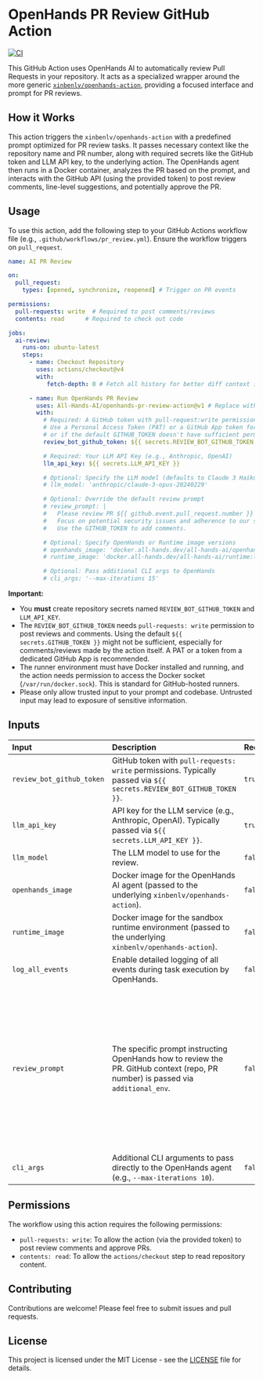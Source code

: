 # OpenHands PR Review GitHub Action

[![CI](https://github.com/All-Hands-AI/openhands-pr-review-action/actions/workflows/ci.yml/badge.svg)](https://github.com/All-Hands-AI/openhands-pr-review-action/actions/workflows/ci.yml)

This GitHub Action uses OpenHands AI to automatically review Pull Requests in your repository. It acts as a specialized wrapper around the more generic [`xinbenlv/openhands-action`](https://github.com/All-Hands-AI/openhands-action), providing a focused interface and prompt for PR reviews.

## How it Works

This action triggers the `xinbenlv/openhands-action` with a predefined prompt optimized for PR review tasks. It passes necessary context like the repository name and PR number, along with required secrets like the GitHub token and LLM API key, to the underlying action. The OpenHands agent then runs in a Docker container, analyzes the PR based on the prompt, and interacts with the GitHub API (using the provided token) to post review comments, line-level suggestions, and potentially approve the PR.

## Usage

To use this action, add the following step to your GitHub Actions workflow file (e.g., `.github/workflows/pr_review.yml`). Ensure the workflow triggers on `pull_request`.

```yaml
name: AI PR Review

on:
  pull_request:
    types: [opened, synchronize, reopened] # Trigger on PR events

permissions:
  pull-requests: write  # Required to post comments/reviews
  contents: read      # Required to check out code

jobs:
  ai-review:
    runs-on: ubuntu-latest
    steps:
      - name: Checkout Repository
        uses: actions/checkout@v4
        with:
           fetch-depth: 0 # Fetch all history for better diff context if needed

      - name: Run OpenHands PR Review
        uses: All-Hands-AI/openhands-pr-review-action@v1 # Replace with the desired version
        with:
          # Required: A GitHub token with pull-request:write permissions.
          # Use a Personal Access Token (PAT) or a GitHub App token for cross-repo scenarios
          # or if the default GITHUB_TOKEN doesn't have sufficient permissions.
          review_bot_github_token: ${{ secrets.REVIEW_BOT_GITHUB_TOKEN }}

          # Required: Your LLM API Key (e.g., Anthropic, OpenAI)
          llm_api_key: ${{ secrets.LLM_API_KEY }}

          # Optional: Specify the LLM model (defaults to Claude 3 Haiku)
          # llm_model: 'anthropic/claude-3-opus-20240229'

          # Optional: Override the default review prompt
          # review_prompt: |
          #   Please review PR ${{ github.event.pull_request.number }} in ${{ github.repository }}.
          #   Focus on potential security issues and adherence to our style guide.
          #   Use the GITHUB_TOKEN to add comments.

          # Optional: Specify OpenHands or Runtime image versions
          # openhands_image: 'docker.all-hands.dev/all-hands-ai/openhands:latest'
          # runtime_image: 'docker.all-hands.dev/all-hands-ai/runtime:latest'

          # Optional: Pass additional CLI args to OpenHands
          # cli_args: '--max-iterations 15'
```

**Important:**

*   You **must** create repository secrets named `REVIEW_BOT_GITHUB_TOKEN` and `LLM_API_KEY`.
*   The `REVIEW_BOT_GITHUB_TOKEN` needs `pull-requests: write` permission to post reviews and comments. Using the default `${{ secrets.GITHUB_TOKEN }}` might not be sufficient, especially for comments/reviews made by the action itself. A PAT or a token from a dedicated GitHub App is recommended.
*   The runner environment must have Docker installed and running, and the action needs permission to access the Docker socket (`/var/run/docker.sock`). This is standard for GitHub-hosted runners.
*   Please only allow trusted input to your prompt and codebase. Untrusted input may lead to exposure of sensitive information.

## Inputs

| Input                     | Description                                                                                                                               | Required | Default                                                                                                                                                                                                                                                                                                                                                                                                                                |
| :------------------------ | :---------------------------------------------------------------------------------------------------------------------------------------- | :------- | :------------------------------------------------------------------------------------------------------------------------------------------------------------------------------------------------------------------------------------------------------------------------------------------------------------------------------------------------------------------------------------------------------------------------------------- |
| `review_bot_github_token` | GitHub token with `pull-requests: write` permissions. Typically passed via `${{ secrets.REVIEW_BOT_GITHUB_TOKEN }}`.                         | `true`   | `N/A`                                                                                                                                                                                                                                                                                                                                                                                                                                  |
| `llm_api_key`             | API key for the LLM service (e.g., Anthropic, OpenAI). Typically passed via `${{ secrets.LLM_API_KEY }}`.                                    | `true`   | `N/A`                                                                                                                                                                                                                                                                                                                                                                                                                                  |
| `llm_model`               | The LLM model to use for the review.                                                                                                      | `false`  | `anthropic/claude-3-haiku-20240307`                                                                                                                                                                                                                                                                                                                                                                                                    |
| `openhands_image`         | Docker image for the OpenHands AI agent (passed to the underlying `xinbenlv/openhands-action`).                                               | `false`  | `docker.all-hands.dev/all-hands-ai/openhands:0.32`                                                                                                                                                                                                                                                                                                                                                                                     |
| `runtime_image`           | Docker image for the sandbox runtime environment (passed to the underlying `xinbenlv/openhands-action`).                                       | `false`  | `docker.all-hands.dev/all-hands-ai/runtime:0.32-nikolaik`                                                                                                                                                                                                                                                                                                                                                                              |
| `log_all_events`          | Enable detailed logging of all events during task execution by OpenHands.                                                                   | `false`  | `true`                                                                                                                                                                                                                                                                                                                                                                                                                                 |
| `review_prompt`           | The specific prompt instructing OpenHands how to review the PR. GitHub context (repo, PR number) is passed via `additional_env`.           | `false`  | (Default prompt instructs the AI to act as a coding expert, analyze changes, identify issues, post comments/approval using the provided `GITHUB_TOKEN`. It expects `GITHUB_REPOSITORY` and `GITHUB_PR_NUMBER` env vars set by the action.) See `action.yml` for the full default prompt. |
| `cli_args`                | Additional CLI arguments to pass directly to the OpenHands agent (e.g., `--max-iterations 10`).                                             | `false`  | `''`                                                                                                                                                                                                                                                                                                                                                                                                                                   |

## Permissions

The workflow using this action requires the following permissions:

*   `pull-requests: write`: To allow the action (via the provided token) to post review comments and approve PRs.
*   `contents: read`: To allow the `actions/checkout` step to read repository content.

## Contributing

Contributions are welcome! Please feel free to submit issues and pull requests.

## License

This project is licensed under the MIT License - see the [LICENSE](LICENSE) file for details.
